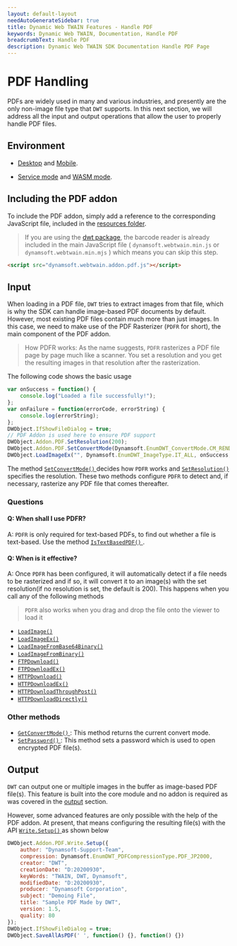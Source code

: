 ```yaml
---
layout: default-layout
needAutoGenerateSidebar: true
title: Dynamic Web TWAIN Features - Handle PDF
keywords: Dynamic Web TWAIN, Documentation, Handle PDF
breadcrumbText: Handle PDF
description: Dynamic Web TWAIN SDK Documentation Handle PDF Page
---
```


# PDF Handling 

PDFs are widely used in many and various industries, and presently are the only non-image file type that `DWT` supports. In this next section, we will address all the input and output operations that allow the user to properly handle PDF files.

## Environment

* [Desktop]({{site.getstarted}}platform.html#browsers-on-desktop-devices) and [Mobile]({{site.getstarted}}platform.html#browsers-on-mobile-devices).

* [Service mode]({{site.indepth}}features/initialize.html#service-mode) and [WASM mode]({{site.indepth}}features/initialize.html#wasm-mode).

## Including the PDF addon 

To include the PDF addon, simply add a reference to the corresponding JavaScript file, included in the [resources folder]({{site.about}}faqs.html#what-are-the-resources-files).

> If you are using the [dwt package](https://www.npmjs.com/package/dwt), the barcode reader is already included in the main JavaScript file ( `dynamsoft.webtwain.min.js` or `dynamsoft.webtwain.min.mjs` ) which means you can skip this step.

``` html
<script src="dynamsoft.webtwain.addon.pdf.js"></script>
```

## Input

When loading in a PDF file, `DWT` tries to extract images from that file, which is why the SDK can handle image-based PDF documents by default. However, most existing PDF files contain much more than just images. In this case, we need to make use of the PDF Rasterizer (`PDFR` for short), the main component of the PDF addon.

> How PDFR works: As the name suggests, `PDFR` rasterizes a PDF file page by page much like a scanner. You set a resolution and you get the resulting images in that resolution after the rasterization. 

The following code shows the basic usage

``` javascript
var onSuccess = function() {
    console.log("Loaded a file successfully!");
};
var onFailure = function(errorCode, errorString) {
    console.log(errorString);
};
DWObject.IfShowFileDialog = true;
// PDF Addon is used here to ensure PDF support
DWObject.Addon.PDF.SetResolution(200);
DWObject.Addon.PDF.SetConvertMode(Dynamsoft.EnumDWT_ConvertMode.CM_RENDERALL);
DWObject.LoadImageEx("", Dynamsoft.EnumDWT_ImageType.IT_ALL, onSuccess, onFailure);
```

The method [ `SetConvertMode()` ]({{site.info}}api/Addon_PDF.html#setconvertmode) decides how `PDFR` works and [ `SetResolution()` ]({{site.info}}api/Addon_PDF.html#setresolution) specifies the resolution. These two methods configure `PDFR` to detect and, if necessary, rasterize any PDF file that comes thereafter.

### Questions

#### Q: When shall I use PDFR?

A: `PDFR` is only required for text-based PDFs, to find out whether a file is text-based. Use the method [ `IsTextBasedPDF()` ]({{site.info}}api/Addon_PDF.html#istextbasedpdf) .

#### Q: When is it effective?

A: Once `PDFR` has been configured, it will automatically detect if a file needs to be rasterized and if so, it will convert it to an image(s) with the set resolution(if no resolution is set, the default is 200). This happens when you call any of the following methods

> `PDFR` also works when you drag and drop the file onto the viewer to load it

* [ `LoadImage()` ]({{site.info}}api/WebTwain_IO.html#loadimage)
* [ `LoadImageEx()` ]({{site.info}}api/WebTwain_IO.html#loadimageex)
* [ `LoadImageFromBase64Binary()` ]({{site.info}}api/WebTwain_IO.html#loadimagefrombase64binary)
* [ `LoadImageFromBinary()` ]({{site.info}}api/WebTwain_IO.html#loadimagefrombinary)
* [ `FTPDownload()` ]({{site.info}}api/WebTwain_IO.html#ftpdownload)
* [ `FTPDownloadEx()` ]({{site.info}}api/WebTwain_IO.html#ftpdownloadex)
* [ `HTTPDownload()` ]({{site.info}}api/WebTwain_IO.html#httpdownload)
* [ `HTTPDownloadEx()` ]({{site.info}}api/WebTwain_IO.html#httpdownloadex)
* [ `HTTPDownloadThroughPost()` ]({{site.info}}api/WebTwain_IO.html#httpdownloadthroughpost)
* [ `HTTPDownloadDirectly()` ]({{site.info}}api/WebTwain_IO.html#httpdownloaddirectly)

### Other methods

* [ `GetConvertMode()` ]({{site.info}}api/Addon_PDF.html#getconvertmode): This method returns the current convert mode.
* [ `SetPassword()` ]({{site.info}}api/Addon_PDF.html#setpassword): This method sets a password which is used to open encrypted PDF file(s).

## Output

`DWT` can output one or multiple images in the buffer as image-based PDF file(s). This feature is built into the core module and no addon is required as was covered in the [output]({{site.indepth}}features/output.html) section.

However, some advanced features are only possible with the help of the PDF addon. At present, that means configuring the resulting file(s) with the API [ `Write.Setup()` ]({{site.info}}api/Addon_PDF.html#writesetup) as shown below

``` javascript
DWObject.Addon.PDF.Write.Setup({
    author: "Dynamsoft-Support-Team",
    compression: Dynamsoft.EnumDWT_PDFCompressionType.PDF_JP2000,
    creator: "DWT",
    creationDate: "D:20200930",
    keyWords: "TWAIN, DWT, Dynamsoft",
    modifiedDate: "D:20200930",
    producer: "Dynamsoft Corporation",
    subject: "Demoing File",
    title: "Sample PDF Made by DWT",
    version: 1.5,
    quality: 80
});
DWObject.IfShowFileDialog = true;
DWObject.SaveAllAsPDF(' ', function() {}, function() {})
```